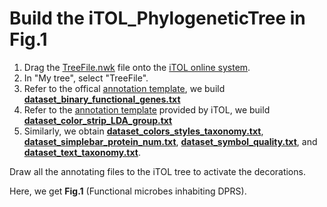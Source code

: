 # Build the iTOL_PhylogeneticTree in Fig.1
1. Drag the [TreeFile.nwk](https://github.com/DOieGYuan/DPRS_with_HMs/blob/master/Data/iTOL_PhylogeneticTree/TreeFile.nwk) file onto the [iTOL online system](https://itol.embl.de/).
2. In "My tree", select "TreeFile".
3. Refer to the offical [annotation template](https://itol.embl.de/help/dataset_binary_template.txt), we build **[dataset_binary_functional_genes.txt](https://github.com/DOieGYuan/DPRS_with_HMs/raw/master/Rawdata/Metagenome/iTOL_PhylogeneticTree/dataset_binary_functional_genes.txt)**  
4. Refer to the [annotation template](https://itol.embl.de/help/dataset_color_strip.txt) provided by iTOL, we build **[dataset_color_strip_LDA_group.txt](https://github.com/DOieGYuan/DPRS_with_HMs/blob/master/Rawdata/Metagenome/iTOL_PhylogeneticTree/dataset_color_strip_LDA_group.txt)**  
5. Similarly, we obtain **[dataset_colors_styles_taxonomy.txt](https://github.com/DOieGYuan/DPRS_with_HMs/blob/master/Rawdata/Metagenome/iTOL_PhylogeneticTree/dataset_colors_styles_taxonomy.txt)**, **[dataset_simplebar_protein_num.txt](https://github.com/DOieGYuan/DPRS_with_HMs/blob/master/Rawdata/Metagenome/iTOL_PhylogeneticTree/dataset_simplebar_protein_num.txt)**, **[dataset_symbol_quality.txt](https://github.com/DOieGYuan/DPRS_with_HMs/blob/master/Rawdata/Metagenome/iTOL_PhylogeneticTree/dataset_symbol_quality.txt)**, and **[dataset_text_taxonomy.txt](https://github.com/DOieGYuan/DPRS_with_HMs/blob/master/Rawdata/Metagenome/iTOL_PhylogeneticTree/dataset_text_taxonomy.txt)**.  
  
Draw all the annotating files to the iTOL tree to activate the decorations.  

Here, we get **Fig.1** (Functional microbes inhabiting DPRS).  
